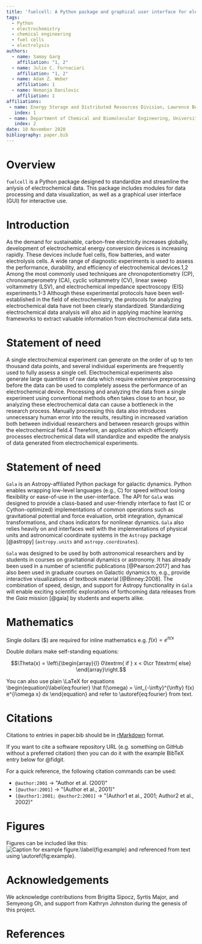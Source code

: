 ```yaml
---
title: 'fuelcell: A Python package and graphical user interface for electrochemical data analysis'
tags:
  - Python
  - electrochemistry
  - chemical engineering
  - fuel cells
  - electrolysis
authors:
  - name: Samay Garg
    affiliation: "1, 2"
  - name: Julie C. Fornaciari
    affiliation: "1, 2"
  - name: Adam Z. Weber
    affiliation: 1
  - name: Nemanja Danilovic
  	affiliation: 1
affiliations:
 - name: Energy Storage and Distributed Resources Division, Lawrence Berkeley National Laboratory, Berkeley, CA 94720
   index: 1
 - name: Department of Chemical and Biomolecular Engineering, University of California Berkeley, Berkeley CA 94720
   index: 2
date: 10 November 2020
bibliography: paper.bib
---
```


# Overview

`fuelcell` is a Python package designed to standardize and streamline the anlysis of electrochemical data. This package includes modules for data processing and data visualization, as well as a graphical user interface (GUI) for interactive use.

# Introduction

As the demand for sustainable, carbon-free electricity increases globally, development of electrochemical energy conversion devices is increasing rapidly.  These devices include fuel cells, flow batteries, and water electrolysis cells. A wide range of diagnostic experiments is used to assess the performance, durability, and efficiency of electrochemical devices.1,2 Among the most commonly used techniques are chronopotentiometry (CP), chronoamperometry (CA), cyclic voltammetry (CV), linear sweep voltammetry (LSV), and electrochemical impedance spectroscopy (EIS) experiments.1-3 Although these experimental protocols have been well-established in the field of electrochemistry, the protocols for analyzing electrochemical data have not been clearly standardized. Standardizing electrochemical data analysis will also aid in applying machine learning frameworks to extract valuable information from electrochemical data sets. 

# Statement of need
A single electrochemical experiment can generate on the order of up to ten thousand data points, and several individual experiments are frequently used to fully assess a single cell. Electrochemical experiments also generate large quantities of raw data which require extensive preprocessing before the data can be used to completely assess the performance of an electrochemical device. Processing and analyzing the data from a single experiment using conventional methods often takes close to an hour, so analyzing these electrochemical data can cause a bottleneck in the research process. Manually processing this data also introduces unnecessary human error into the results, resulting in increased variation both between individual researchers and between research groups within the electrochemical field.4 Therefore, an application which efficiently processes electrochemical data will standardize and expedite the analysis of data generated from electrochemical experiments.

# Statement of need

`Gala` is an Astropy-affiliated Python package for galactic dynamics. Python
enables wrapping low-level languages (e.g., C) for speed without losing
flexibility or ease-of-use in the user-interface. The API for `Gala` was
designed to provide a class-based and user-friendly interface to fast (C or
Cython-optimized) implementations of common operations such as gravitational
potential and force evaluation, orbit integration, dynamical transformations,
and chaos indicators for nonlinear dynamics. `Gala` also relies heavily on and
interfaces well with the implementations of physical units and astronomical
coordinate systems in the `Astropy` package [@astropy] (`astropy.units` and
`astropy.coordinates`).

`Gala` was designed to be used by both astronomical researchers and by
students in courses on gravitational dynamics or astronomy. It has already been
used in a number of scientific publications [@Pearson:2017] and has also been
used in graduate courses on Galactic dynamics to, e.g., provide interactive
visualizations of textbook material [@Binney:2008]. The combination of speed,
design, and support for Astropy functionality in `Gala` will enable exciting
scientific explorations of forthcoming data releases from the *Gaia* mission
[@gaia] by students and experts alike.

# Mathematics

Single dollars ($) are required for inline mathematics e.g. $f(x) = e^{\pi/x}$

Double dollars make self-standing equations:

$$\Theta(x) = \left\{\begin{array}{l}
0\textrm{ if } x < 0\cr
1\textrm{ else}
\end{array}\right.$$

You can also use plain \LaTeX for equations
\begin{equation}\label{eq:fourier}
\hat f(\omega) = \int_{-\infty}^{\infty} f(x) e^{i\omega x} dx
\end{equation}
and refer to \autoref{eq:fourier} from text.

# Citations

Citations to entries in paper.bib should be in
[rMarkdown](http://rmarkdown.rstudio.com/authoring_bibliographies_and_citations.html)
format.

If you want to cite a software repository URL (e.g. something on GitHub without a preferred
citation) then you can do it with the example BibTeX entry below for @fidgit.

For a quick reference, the following citation commands can be used:
- `@author:2001`  ->  "Author et al. (2001)"
- `[@author:2001]` -> "(Author et al., 2001)"
- `[@author1:2001; @author2:2001]` -> "(Author1 et al., 2001; Author2 et al., 2002)"

# Figures

Figures can be included like this:
![Caption for example figure.\label{fig:example}](figure.png)
and referenced from text using \autoref{fig:example}.

# Acknowledgements

We acknowledge contributions from Brigitta Sipocz, Syrtis Major, and Semyeong
Oh, and support from Kathryn Johnston during the genesis of this project.

# References